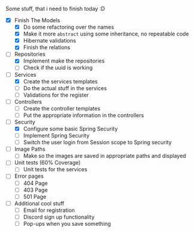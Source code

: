 Some stuff, that i need to finish today :D
- [X] Finish The Models
  - [X] Do some refactoring over the names
  - [X] Make it more `abstract` using some inheritance, no repeatable code
  - [X] Hibernate validations
  - [X] Finish the relations
- [ ] Repositories
  - [X] Implement make the repositories
  - [ ] Check if the uuid is working
- [ ] Services
  - [X] Create the services templates
  - [ ] Do the actual stuff in the services
  - [ ] Validations for the register
- [ ] Controllers
  - [ ] Create the controller templates
  - [ ] Put the appropriate information in the controllers
- [ ] Security
  - [X] Configure some basic Spring Security 
  - [ ] Implement Spring Security
  - [ ] Switch the user login from Session scope to Spring security
- [ ] Image Paths
  - [ ] Make so the images are saved in appropriate paths and displayed 
- [ ] Unit tests (60% Coverage)
  - [ ] Unit tests for the services
- [ ] Error pages
  - [ ] 404 Page
  - [ ] 403 Page 
  - [ ] 501 Page
- [ ] Additional cool stuff
  - [ ] Email for registration
  - [ ] Discord sign up functionality
  - [ ] Pop-ups when you save something